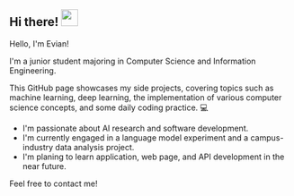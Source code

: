 ## Hi there! <img src="https://emojis.slackmojis.com/emojis/images/1680554188/65018/cat-roomba-exceptionally-fast.gif?1680554188" width="30"/> 

Hello, I'm Evian!

I'm a junior student majoring in Computer Science and Information Engineering. 

This GitHub page showcases my side projects, covering topics such as machine learning, deep learning, the implementation of various computer science concepts, and some daily coding practice. 💻

- I'm passionate about AI research and software development.
- I'm currently engaged in a language model experiment and a campus-industry data analysis project.
- I'm planing to learn application, web page, and API development in the near future.

Feel free to contact me! 

<!--
**Evian-Chen/Evian-Chen** is a ✨ _special_ ✨ repository because its `README.md` (this file) appears on your GitHub profile.

Here are some ideas to get you started:

- 🔭 I’m currently working on ...
- 🌱 I’m currently learning ...
- 👯 I’m looking to collaborate on ...
- 🤔 I’m looking for help with ...
- 💬 Ask me about ...
- 📫 How to reach me: ...
- 😄 Pronouns: ...
- ⚡ Fun fact: ...
-->
